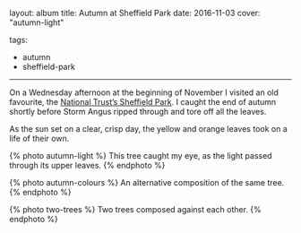 layout: album
title: Autumn at Sheffield Park
date: 2016-11-03
cover: "autumn-light"

tags:
  - autumn
  - sheffield-park
---

On a Wednesday afternoon at the beginning of November I visited an old favourite, the [National Trust’s Sheffield Park](https://www.nationaltrust.org.uk/sheffield-park-and-garden). I caught the end of autumn shortly before Storm Angus ripped through and tore off all the leaves.

As the sun set on a clear, crisp day, the yellow and orange leaves took on a life of their own.

{% photo autumn-light %}
This tree caught my eye, as the light passed through its upper leaves.
{% endphoto %}

{% photo autumn-colours %}
An alternative composition of the same tree.
{% endphoto %}

{% photo two-trees %}
Two trees composed against each other.
{% endphoto %}
